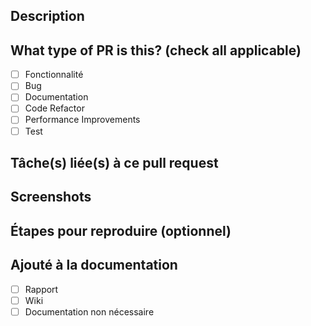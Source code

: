 ## Description


## What type of PR is this? (check all applicable)

- [ ] Fonctionnalité
- [ ] Bug
- [ ] Documentation
- [ ] Code Refactor
- [ ] Performance Improvements
- [ ] Test

## Tâche(s) liée(s) à ce pull request

## Screenshots

## Étapes pour reproduire (optionnel)

## Ajouté à la documentation

- [ ] Rapport
- [ ] Wiki
- [ ] Documentation non nécessaire
